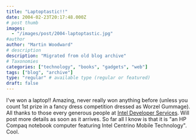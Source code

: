 ```yaml
---
title: "Laptoptastic!!"
date: 2004-02-23T20:17:48.000Z
# post thumb
images:
  - "/images/post/2004-laptoptastic.jpg"
#author
author: "Martin Woodward"
# description
description: "Migrated from old blog archive"
# Taxonomies
categories: ["technology", "books", "gadgets", "web"]
tags: ["blog", "archive"]
type: "regular" # available type (regular or featured)
draft: false
---
```

I've won a laptop!!  Amazing, never really won anything before (unless you count 1st prize in a fancy dress competition dressed as Worzel Gummage).  All thanks to those every generous people at [Intel Developer Services](http://www.intel.com/ids/).  Will post more details as soon as it arrives.  So far all I know is that it is "an HP Compaq notebook computer featuring Intel Centrino Mobile Technology".  Cool.